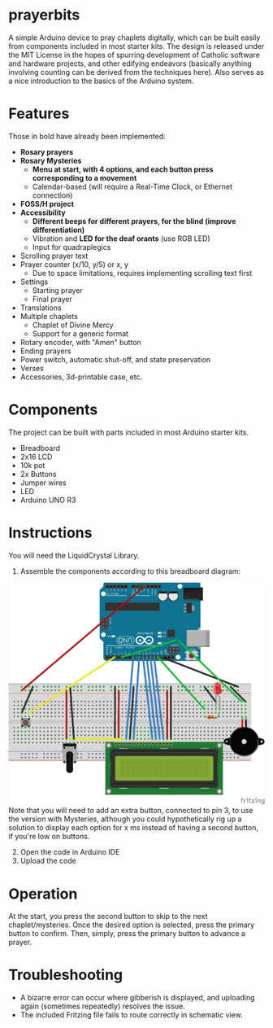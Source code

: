 # prayerbits
A simple Arduino device to pray chaplets digitally, which can be built easily from components included in most starter kits.
The design is released under the MIT License in the hopes of spurring development of Catholic software and hardware projects, and other edifying endeavors (basically anything involving counting can be derived from the techniques here). Also serves as a nice introduction to the basics of the Arduino system.

# Features
Those in bold have already been implemented:
  * **Rosary prayers**
  * **Rosary Mysteries**
    * **Menu at start, with 4 options, and each button press corresponding to a movement**
    * Calendar-based (will require a Real-Time Clock, or Ethernet connection)
  * **FOSS/H project**
  * **Accessibility**
    * **Different beeps for different prayers, for the blind (improve differentiation)**
    * Vibration and **LED for the deaf orants** (use RGB LED)
    * Input for quadraplegics
  * Scrolling prayer text
  * Prayer counter (x/10, y/5) or x, y
    * Due to space limitations, requires implementing scrolling text first  
  * Settings
    * Starting prayer
    * Final prayer
  * Translations
  * Multiple chaplets
    * Chaplet of Divine Mercy
    * Support for a generic format
  * Rotary encoder, with "Amen" button
  * Ending prayers
  * Power switch, automatic shut-off, and state preservation
  * Verses
  * Accessories, 3d-printable case, etc.

# Components
The project can be built with parts included in most Arduino starter kits.
* Breadboard
* 2x16 LCD
* 10k pot
* 2x Buttons
* Jumper wires
* LED
* Arduino UNO R3

# Instructions
You will need the LiquidCrystal Library.

1. Assemble the components according to this breadboard diagram:
<img src="./PrayerBits%20Breadboard_bb.png">
Note that you will need to add an extra button, connected to pin 3, to use the version with Mysteries, although you could hypothetically rig up a solution to display each option for x ms instead of having a second button, if you're low on buttons.

2. Open the code in Arduino IDE
3. Upload the code

# Operation
At the start, you press the second button to skip to the next chaplet/mysteries. Once the desired option is selected, press the primary button to confirm.
Then, simply, press the primary button to advance a prayer.

# Troubleshooting
* A bizarre error can occur where gibberish is displayed, and uploading again (sometimes repeatedly) resolves the issue.
* The included Fritzing file fails to route correctly in schematic view. 


